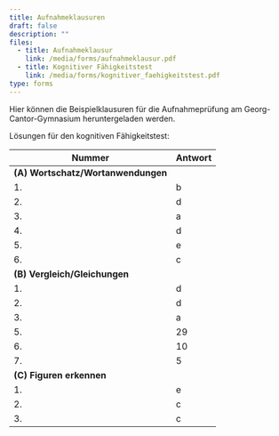 ```yaml
---
title: Aufnahmeklausuren
draft: false
description: ""
files:
  - title: Aufnahmeklausur
    link: /media/forms/aufnahmeklausur.pdf
  - title: Kognitiver Fähigkeitstest
    link: /media/forms/kognitiver_faehigkeitstest.pdf
type: forms
---
```

Hier können die Beispielklausuren für die Aufnahmeprüfung am Georg-Cantor-Gymnasium heruntergeladen werden.

Lösungen für den kognitiven Fähigkeitstest:

|Nummer|Antwort|
|---|---|
|**(A) Wortschatz/Wortanwendungen**| |
|1.|b|
|2.|d|
|3.|a|
|4.|d|
|5.|e|
|6.|c|
|**(B) Vergleich/Gleichungen**| |
|1.|d|
|2.|d|
|3.|a|
|5.|29|
|6.|10|
|7.|5|
|**(C) Figuren erkennen**| |
|1.|e|
|2.|c|
|3.|c|
